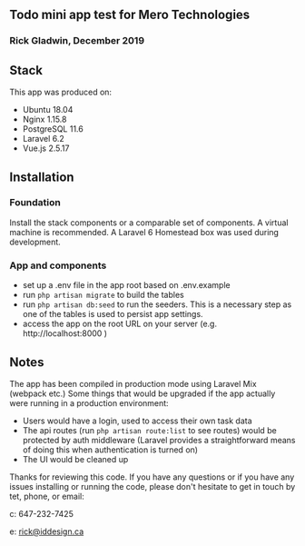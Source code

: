 ## Todo mini app test for Mero Technologies

### Rick Gladwin, December 2019

## Stack

This app was produced on: 
- Ubuntu 18.04
- Nginx 1.15.8
- PostgreSQL 11.6
- Laravel 6.2
- Vue.js 2.5.17
 
## Installation

### Foundation

Install the stack components or a comparable set of components. A virtual machine is recommended. A Laravel 6 Homestead box was used during development.

### App and components

- set up a .env file in the app root based on .env.example
- run `php artisan migrate` to build the tables
- run `php artisan db:seed` to run the seeders. This is a necessary step as one of the tables is used to persist app settings.
- access the app on the root URL on your server (e.g. http://localhost:8000 )

## Notes

The app has been compiled in production mode using Laravel Mix (webpack etc.)
Some things that would be upgraded if the app actually were running in a production environment:
- Users would have a login, used to access their own task data
- The api routes (run `php artisan route:list` to see routes) would be protected by auth middleware (Laravel provides a straightforward means of doing this when authentication is turned on)
- The UI would be cleaned up

Thanks for reviewing this code. If you have any questions or if you have any issues installing or running the code, please don't hesitate to get in touch by tet, phone, or email:

c: 647-232-7425

e: rick@iddesign.ca
